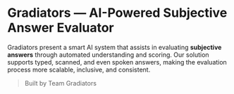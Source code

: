 # Gradiators — AI-Powered Subjective Answer Evaluator

Gradiators present a smart AI system that assists in evaluating **subjective answers** through automated understanding and scoring. Our solution supports typed, scanned, and even spoken answers, making the evaluation process more scalable, inclusive, and consistent.

> Built by Team Gradiators
